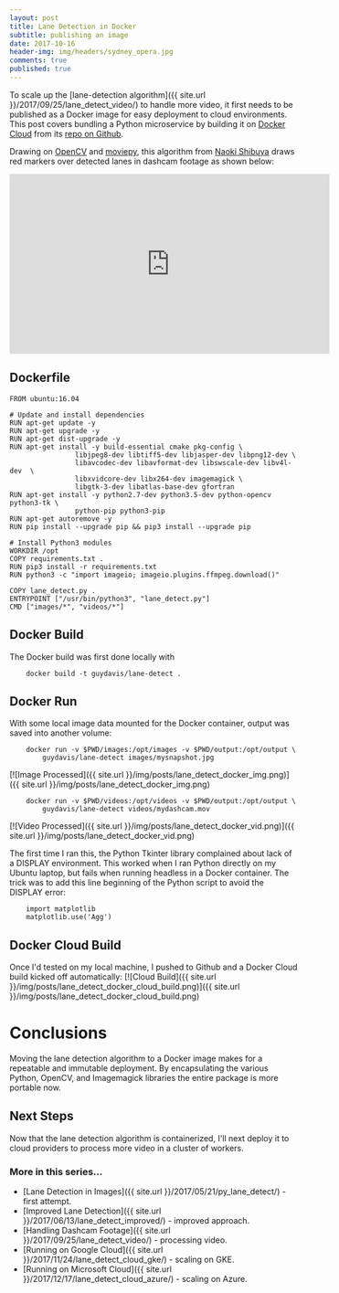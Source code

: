 ```yaml
---
layout: post
title: Lane Detection in Docker
subtitle: publishing an image
date: 2017-10-16
header-img: img/headers/sydney_opera.jpg
comments: true
published: true
---
```


To scale up the [lane-detection algorithm]({{ site.url }}/2017/09/25/lane_detect_video/) to handle more video, it first needs to be published as a Docker image for easy deployment to cloud environments.  This post covers bundling a Python microservice by building it on [Docker Cloud](https://cloud.docker.com/swarm/guydavis/) from its [repo on Github](https://github.com/guydavis/lane-detect).

Drawing on [OpenCV](http://opencv.org/) and [moviepy](https://zulko.github.io/moviepy/), this algorithm from [Naoki Shibuya](https://github.com/naokishibuya/car-finding-lane-lines) draws red markers over detected lanes in dashcam footage as shown below:

<iframe width="560" height="315" src="https://www.youtube.com/embed/M91KB01VBNs" frameborder="0" gesture="media" allowfullscreen></iframe>

## Dockerfile
```
FROM ubuntu:16.04

# Update and install dependencies
RUN apt-get update -y 
RUN apt-get upgrade -y
RUN apt-get dist-upgrade -y
RUN apt-get install -y build-essential cmake pkg-config \
                libjpeg8-dev libtiff5-dev libjasper-dev libpng12-dev \
                libavcodec-dev libavformat-dev libswscale-dev libv4l-dev  \
                libxvidcore-dev libx264-dev imagemagick \
                libgtk-3-dev libatlas-base-dev gfortran 
RUN apt-get install -y python2.7-dev python3.5-dev python-opencv python3-tk \
                python-pip python3-pip 
RUN apt-get autoremove -y
RUN pip install --upgrade pip && pip3 install --upgrade pip

# Install Python3 modules
WORKDIR /opt
COPY requirements.txt .
RUN pip3 install -r requirements.txt
RUN python3 -c "import imageio; imageio.plugins.ffmpeg.download()"

COPY lane_detect.py .
ENTRYPOINT ["/usr/bin/python3", "lane_detect.py"]
CMD ["images/*", "videos/*"]
```

## Docker Build
The Docker build was first done locally with 

```
    docker build -t guydavis/lane-detect .
```

## Docker Run
With some local image data mounted for the Docker container, output was saved into another volume:

```
    docker run -v $PWD/images:/opt/images -v $PWD/output:/opt/output \  
        guydavis/lane-detect images/mysnapshot.jpg
```

[![Image Processed]({{ site.url }}/img/posts/lane_detect_docker_img.png)]({{ site.url }}/img/posts/lane_detect_docker_img.png)

```
    docker run -v $PWD/videos:/opt/videos -v $PWD/output:/opt/output \
        guydavis/lane-detect videos/mydashcam.mov
```
[![Video Processed]({{ site.url }}/img/posts/lane_detect_docker_vid.png)]({{ site.url }}/img/posts/lane_detect_docker_vid.png)

The first time I ran this, the Python Tkinter library complained about lack of a DISPLAY environment.  This worked when I ran Python directly on my Ubuntu laptop, but fails when running headless in a Docker container.  The trick was to add this line beginning of the Python script to avoid the DISPLAY error:

```
    import matplotlib
    matplotlib.use('Agg')
```

## Docker Cloud Build
Once I'd tested on my local machine, I pushed to Github and a Docker Cloud build kicked off automatically:
[![Cloud Build]({{ site.url }}/img/posts/lane_detect_docker_cloud_build.png)]({{ site.url }}/img/posts/lane_detect_docker_cloud_build.png)

# Conclusions
Moving the lane detection algorithm to a Docker image makes for a repeatable and immutable deployment.  By encapsulating the various Python, OpenCV, and Imagemagick libraries the entire package is more portable now.
 
## Next Steps
Now that the lane detection algorithm is containerized, I'll next deploy it to cloud providers to process more video in a cluster of workers. 

### More in this series...
* [Lane Detection in Images]({{ site.url }}/2017/05/21/py_lane_detect/) - first attempt.
* [Improved Lane Detection]({{ site.url }}/2017/06/13/lane_detect_improved/) - improved approach.
* [Handling Dashcam Footage]({{ site.url }}/2017/09/25/lane_detect_video/) - processing video.
* [Running on Google Cloud]({{ site.url }}/2017/11/24/lane_detect_cloud_gke/) - scaling on GKE.
* [Running on Microsoft Cloud]({{ site.url }}/2017/12/17/lane_detect_cloud_azure/) - scaling on Azure.
